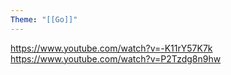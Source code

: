 ```yaml
---
Theme: "[[Go]]"
---
```

https://www.youtube.com/watch?v=-K11rY57K7k
https://www.youtube.com/watch?v=P2Tzdg8n9hw
